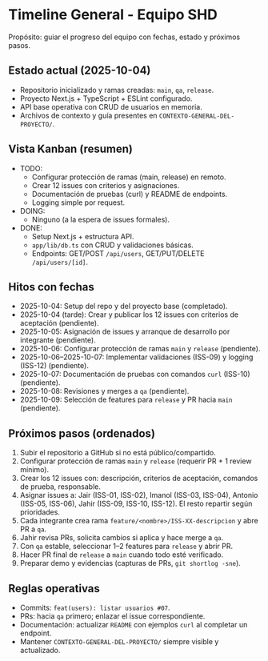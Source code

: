 # Timeline General - Equipo SHD

Propósito: guiar el progreso del equipo con fechas, estado y próximos pasos.

## Estado actual (2025-10-04)
- Repositorio inicializado y ramas creadas: `main`, `qa`, `release`.
- Proyecto Next.js + TypeScript + ESLint configurado.
- API base operativa con CRUD de usuarios en memoria.
- Archivos de contexto y guía presentes en `CONTEXTO-GENERAL-DEL-PROYECTO/`.

## Vista Kanban (resumen)
- TODO:
  - Configurar protección de ramas (main, release) en remoto.
  - Crear 12 issues con criterios y asignaciones.
  - Documentación de pruebas (curl) y README de endpoints.
  - Logging simple por request.
- DOING:
  - Ninguno (a la espera de issues formales).
- DONE:
  - Setup Next.js + estructura API.
  - `app/lib/db.ts` con CRUD y validaciones básicas.
  - Endpoints: GET/POST `/api/users`, GET/PUT/DELETE `/api/users/[id]`.

## Hitos con fechas
- 2025-10-04: Setup del repo y del proyecto base (completado).
- 2025-10-04 (tarde): Crear y publicar los 12 issues con criterios de aceptación (pendiente).
- 2025-10-05: Asignación de issues y arranque de desarrollo por integrante (pendiente).
- 2025-10-06: Configurar protección de ramas `main` y `release` (pendiente).
- 2025-10-06–2025-10-07: Implementar validaciones (ISS-09) y logging (ISS-12) (pendiente).
- 2025-10-07: Documentación de pruebas con comandos `curl` (ISS-10) (pendiente).
- 2025-10-08: Revisiones y merges a `qa` (pendiente).
- 2025-10-09: Selección de features para `release` y PR hacia `main` (pendiente).

## Próximos pasos (ordenados)
1. Subir el repositorio a GitHub si no está público/compartido.
2. Configurar protección de ramas `main` y `release` (requerir PR + 1 review mínimo).
3. Crear los 12 issues con: descripción, criterios de aceptación, comandos de prueba, responsable.
4. Asignar issues a: Jair (ISS-01, ISS-02), Imanol (ISS-03, ISS-04), Antonio (ISS-05, ISS-06), Jahir (ISS-09, ISS-10, ISS-12). El resto repartir según prioridades.
5. Cada integrante crea rama `feature/<nombre>/ISS-XX-descripcion` y abre PR a `qa`.
6. Jahir revisa PRs, solicita cambios si aplica y hace merge a `qa`.
7. Con `qa` estable, seleccionar 1–2 features para `release` y abrir PR.
8. Hacer PR final de `release` a `main` cuando todo esté verificado.
9. Preparar demo y evidencias (capturas de PRs, `git shortlog -sne`).

## Reglas operativas
- Commits: `feat(users): listar usuarios #07`.
- PRs: hacia `qa` primero; enlazar el issue correspondiente.
- Documentación: actualizar `README` con ejemplos `curl` al completar un endpoint.
- Mantener `CONTEXTO-GENERAL-DEL-PROYECTO/` siempre visible y actualizado.
